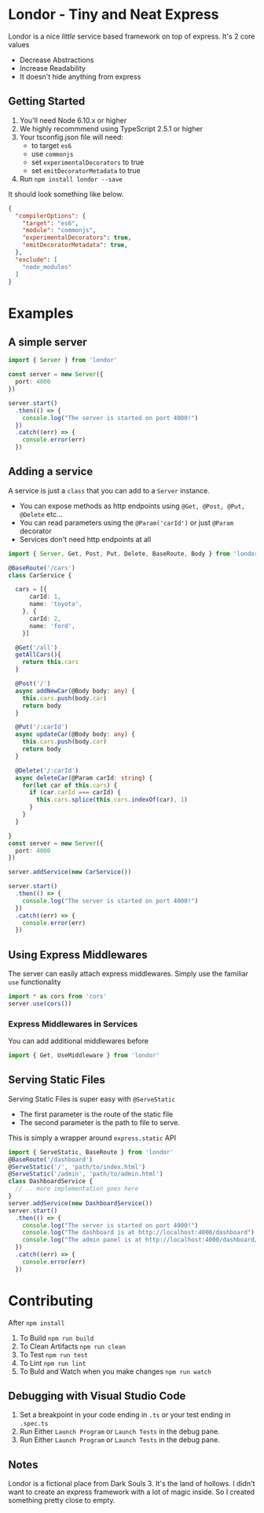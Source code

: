 
# Londor - Tiny and Neat Express 

Londor is a nice _little_ service based framework on top of express. 
It's 2 core values
- Decrease Abstractions
- Increase Readability 
- It doesn't hide anything from express

## Getting Started

1. You'll need Node 6.10.x or higher
2. We highly recommmend using TypeScript 2.5.1 or higher
3. Your tsconfig.json file will need:
    - to target `es6`
    - use `commonjs`
    - set `experimentalDecorators` to true
    - set `emitDecoratorMetadata` to true
4. Run `npm install londor --save` 

It should look something like below. 
```json
{
  "compilerOptions": {
    "target": "es6",
    "module": "commonjs",
    "experimentalDecorators": true,
    "emitDecoratorMetadata": true,
  },
  "exclude": [
    "node_modules"
  ]
}
```

# Examples

## A simple server
```typescript
import { Server } from 'londor'

const server = new Server({
  port: 4000
})

server.start()
  .then(() => {
    console.log("The server is started on port 4000!")
  })
  .catch((err) => {
    console.error(err)
  })
```

## Adding a service
A service is just a `class` that you can add to a `Server` instance.
- You can expose methods as http endpoints using `@Get, @Post, @Put, @Delete` etc...
- You can read parameters using the `@Param('carId')` or just `@Param` decorator
- Services don't need http endpoints at all
```typescript
import { Server, Get, Post, Put, Delete, BaseRoute, Body } from 'londor'

@BaseRoute('/cars')
class CarService {

  cars = [{
      carId: 1,
      name: 'toyota',
    }, {
      carId: 2,
      name: 'ford',
    }]

  @Get('/all')
  getAllCars(){
    return this.cars
  }

  @Post('/')
  async addNewCar(@Body body: any) {
    this.cars.push(body.car)
    return body
  }

  @Put('/:carId')
  async updateCar(@Body body: any) {
    this.cars.push(body.car)
    return body
  }

  @Delete('/:carId')
  async deleteCar(@Param carId: string) {
    for(let car of this.cars) {
      if (car.carId === carId) {
        this.cars.splice(this.cars.indexOf(car), 1)
      }
    }
  }

}
const server = new Server({
  port: 4000
})

server.addService(new CarService())

server.start()
  .then(() => {
    console.log("The server is started on port 4000!")
  })
  .catch((err) => {
    console.error(err)
  })
```

## Using Express Middlewares

The server can easily attach express middlewares. Simply use the familiar `use` functionality
```typescript
import * as cors from 'cors'
server.use(cors())
```

### Express Middlewares in Services
You can add additional middlewares before 

```typescript
import { Get, UseMiddleware } from 'londor'
```

## Serving Static Files

Serving Static Files is super easy with `@ServeStatic`
- The first parameter is the route of the static file
- The second parameter is the path to file to serve. 

This is simply a wrapper around `express.static` API


```typescript
import { ServeStatic, BaseRoute } from 'londor'
@BaseRoute('/dashboard')
@ServeStatic('/', 'path/to/index.html') 
@ServeStatic('/admin', 'path/to/admin.html') 
class DashboardService {
  // .. more implementation goes here
}
server.addService(new DashboardService())
server.start()
  .then(() => {
    console.log("The server is started on port 4000!")
    console.log("The dashboard is at http://localhost:4000/dashboard")
    console.log("The admin panel is at http://localhost:4000/dashboard/admin")
  })
  .catch((err) => {
    console.error(err)
  })
```

# Contributing

After `npm install`

1. To Build `npm run build`
2. To Clean Artifacts `npm run clean`
3. To Test `npm run test`
4. To Lint `npm run lint`
5. To Buld and Watch when you make changes `npm run watch`

## Debugging with Visual Studio Code

1. Set a breakpoint in your code ending in `.ts` or your test ending in `.spec.ts`
2. Run Either `Launch Program` or `Launch Tests` in the debug pane. 
3. Run Either `Launch Program` or `Launch Tests` in the debug pane. 

## Notes
Londor is a fictional place from Dark Souls 3. It's the land of hollows. I didn't want to create an express framework with a lot of magic inside. So I created something pretty close to empty.
